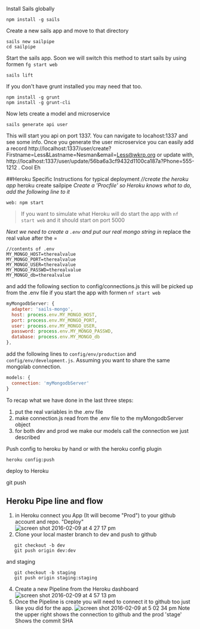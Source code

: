 Install Sails globally

    npm install -g sails

Create a new sails app and move to that directory
```    
sails new sailpipe
cd sailpipe
```

Start the sails app.   Soon we will switch this method to start sails by using formen ```fg start web```

    sails lift

If you don't have grunt installed you may need that too.
```
npm install -g grunt
npm install -g grunt-cli
```

Now lets create a model and microservice

    sails generate api user

This will start you api on port 1337.   You can navigate to locahost:1337 and see some info.  Once you generate the user microservice you can easily add a record http://localhost:1337/user/create?Firstname=Less&Lastname=Nesman&email=Less@wkrp.org  or update with,  http://localhost:1337/user/update/56ba6a3cf9432d1100ca187a?Phone=555-1212 .   Cool Eh


##Heroku Specific Instructions for typical deployment
*//create the heroku app*
    heroku create sailpipe
*Create a 'Procfile' so Heroku knows what to do, add the following line to it*

    web: npm start

>If you want to simulate what Heroku will do start the app with `nf start web` and it should start on port 5000

*Next we need to create a ```.env``` and put our real mongo string in*
replace the real value after the =

```
//contents of .env
MY_MONGO_HOST=therealvalue
MY_MONGO_PORT=therealvalue
MY_MONGO_USER=therealvalue
MY_MONGO_PASSWD=therealvalue
MY_MONGO_db=therealvalue
```

and add the following section to config/connections.js this will be picked up from the .env file if you start the app with formen ```nf start web```

```javascript
myMongodbServer: {
  adapter: 'sails-mongo',
  host: process.env.MY_MONGO_HOST,
  port: process.env.MY_MONGO_PORT,
  user: process.env.MY_MONGO_USER,
  password: process.env.MY_MONGO_PASSWD,
  database: process.env.MY_MONGO_db
},
```

add the following lines to ```config/env/production``` and ```config/env/development.js```.   Assuming you want to share the same mongolab connection.

```javascript
models: {
  connection: 'myMongodbServer'
}
```

To recap what we have done in the last three steps:
1.  put the real variables in the .env file
2.  make connection.js read from the .env file to the myMongodbServer object
3.  for both dev and prod we make our models call the connection we just described

Push config to heroku by hand or with the heroku config plugin

    heroku config:push

deploy to Heroku

   git push


## Heroku Pipe line and flow
1.  in Heroku connect you App (It will become "Prod") to your github account and repo.   "Deploy"  
![screen shot 2016-02-09 at 4 27 17 pm](https://cloud.githubusercontent.com/assets/1180747/12933316/0f2c84c8-cf4d-11e5-8e8c-ad8f0ea9e7a0.png)
2. Clone your local master branch to dev and push to github
```
   git checkout -b dev
   git push origin dev:dev
```
  and staging
  ```
     git checkout -b staging
     git push origin staging:staging
  ```  

4. Create a new Pipeline from the Heroku dashboard   ![screen shot 2016-02-09 at 4 57 13 pm](https://cloud.githubusercontent.com/assets/1180747/12933551/5b0a99f6-cf4e-11e5-9d58-21a6f173e865.png)
5.  Once the Pipeline is create you will need to connect it to github too just like you did for the app.
![screen shot 2016-02-09 at 5 02 34 pm](https://cloud.githubusercontent.com/assets/1180747/12933687/05db9178-cf4f-11e5-8916-ff2834e447a3.png)  Note the upper right shows the connection to github and the prod 'stage'  Shows the commit SHA
